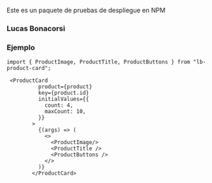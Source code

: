 Este es un paquete de pruebas de despliegue en NPM

### Lucas Bonacorsi

### Ejemplo
```
import { ProductImage, ProductTitle, ProductButtons } from "lb-product-card";

```
```
 <ProductCard
          product={product}
          key={product.id}
          initialValues={{
            count: 4,
            maxCount: 10,
          }}
        >
          {(args) => (
            <>
              <ProductImage/>
              <ProductTitle />
              <ProductButtons />
            </>
          )}
        </ProductCard>
